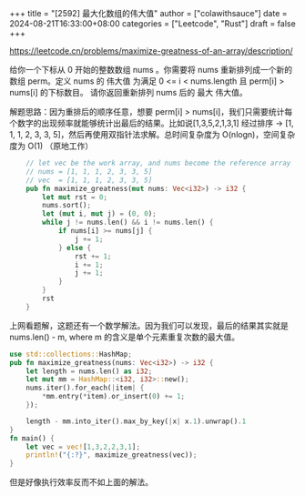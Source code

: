 +++
title = "[2592] 最大化数组的伟大值"
author = ["colawithsauce"]
date = 2024-08-21T16:33:00+08:00
categories = ["Leetcode", "Rust"]
draft = false
+++

<https://leetcode.cn/problems/maximize-greatness-of-an-array/description/>

给你一个下标从 0 开始的整数数组 nums 。你需要将 nums 重新排列成一个新的数组 perm。定义 nums 的 伟大值 为满足 0 &lt;= i &lt; nums.length 且 perm[i] &gt; nums[i] 的下标数目。  请你返回重新排列 nums 后的 最大 伟大值。

解题思路：因为重排后的顺序任意，想要 perm[i] &gt; nums[i]，我们只需要统计每个数字的出现频率就能够统计出最后的结果。比如说[1,3,5,2,1,3,1] 经过排序 -&gt; [1, 1, 1, 2, 3, 3, 5]，然后再使用双指针法求解。总时间复杂度为 O(nlogn)，空间复杂度为 O(1) （原地工作）

```rust
    // let vec be the work array, and nums become the reference array
    // nums = [1, 1, 1, 2, 3, 3, 5]
    // vec  = [1, 1, 1, 2, 3, 3, 5]
    pub fn maximize_greatness(mut nums: Vec<i32>) -> i32 {
        let mut rst = 0;
        nums.sort();
        let (mut i, mut j) = (0, 0);
        while j != nums.len() && i != nums.len() {
            if nums[i] >= nums[j] {
                j += 1;
            } else {
                rst += 1;
                i += 1;
                j += 1;
            }
        }
        rst
    }
```

上网看题解，这题还有一个数学解法。因为我们可以发现，最后的结果其实就是 nums.len() - m, where m 的含义是单个元素重复次数的最大值。

```rust
use std::collections::HashMap;
pub fn maximize_greatness(nums: Vec<i32>) -> i32 {
    let length = nums.len() as i32;
    let mut mm = HashMap::<i32, i32>::new();
    nums.iter().for_each(|item| {
        *mm.entry(*item).or_insert(0) += 1;
    });

    length - mm.into_iter().max_by_key(|x| x.1).unwrap().1
}
fn main() {
    let vec = vec![1,3,2,2,3,1];
    println!("{:?}", maximize_greatness(vec));
}
```

但是好像执行效率反而不如上面的解法。
